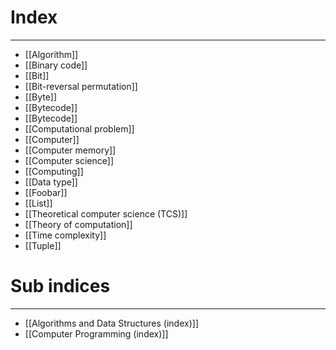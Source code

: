 # Index
---
- [[Algorithm]]
- [[Binary code]]
- [[Bit]]
- [[Bit-reversal permutation]]
- [[Byte]]
- [[Bytecode]]
- [[Bytecode]]
- [[Computational problem]]
- [[Computer]]
- [[Computer memory]]
- [[Computer science]]
- [[Computing]]
- [[Data type]]
- [[Foobar]]
- [[List]]
- [[Theoretical computer science (TCS)]]
- [[Theory of computation]]
- [[Time complexity]]
- [[Tuple]]

# Sub indices
---
- [[Algorithms and Data Structures (index)]]
- [[Computer Programming (index)]]